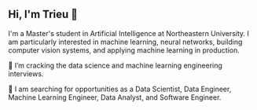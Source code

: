 ## Hi, I'm Trieu 👋
	
I'm a Master's student in Artificial Intelligence at Northeastern University. I am particularly interested in machine learning, neural networks, building computer vision systems, and applying machine learning in production.
	
🌱 I’m cracking the data science and machine learning engineering interviews.

💼 I am searching for opportunities as a Data Scientist, Data Engineer, Machine Learning Engineer, Data Analyst, and Software Engineer.
